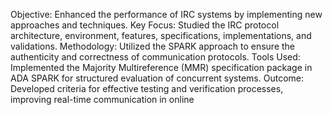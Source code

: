 Objective: Enhanced the performance of IRC systems by implementing new approaches and techniques.
Key Focus: Studied the IRC protocol architecture, environment, features, specifications, implementations, and validations.
Methodology: Utilized the SPARK approach to ensure the authenticity and correctness of communication protocols.
Tools Used: Implemented the Majority Multireference (MMR) specification package in ADA SPARK for structured evaluation of
concurrent systems.
Outcome: Developed criteria for effective testing and verification processes, improving real-time communication in online
